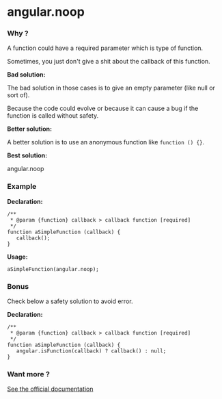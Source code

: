 # angular.noop

### Why ?

A function could have a required parameter which is type of function.

Sometimes, you just don't give a shit about the callback of this function.

**Bad solution:**

The bad solution in those cases is to give an empty parameter (like null or sort of).

Because the code could evolve or because it can cause a bug if the function is called without safety.

**Better solution:**

A better solution is to use an anonymous function like `function () {}`.

**Best solution:**

angular.noop

### Example

**Declaration:**

```
/**
 * @param {function} callback > callback function [required]
 */
function aSimpleFunction (callback) {
   callback();
}
```

**Usage:**

```
aSimpleFunction(angular.noop);
```

### Bonus

Check below a safety solution to avoid error.

**Declaration:**

```
/**
 * @param {function} callback > callback function [required]
 */
function aSimpleFunction (callback) {
   angular.isFunction(callback) ? callback() : null;
}
```

### Want more ?

[See the official documentation](https://docs.angularjs.org/api/ng/function/angular.noop)

